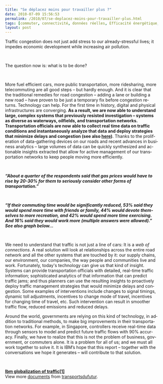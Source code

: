 ```yaml
---
title: "Se déplacez moins pour travailler plus ?"
date: 2010-07-09 15:56:53
permalink: /2010/07/se-deplacez-moins-pour-travailler-plus.html
tags: [commuter, connectivité, données réelles, Efficacité énergétique, internet, internet des objets, iphone, partage de données, partage de la voirie, Pay as You Move]
layout: post
---
```


<p class="MsoNormal"><span lang="EN-GB">Traffic congestion does not just add stress to our already-stressful lives; it impedes economic development while increasing air pollution. </span></p> <p class="MsoNormal"><span lang="EN-GB"></span> </p> <p class="MsoNormal"><span lang="EN-GB">The question now is: what is to be done? </span></p> <p class="MsoNormal"><span lang="EN-GB"></span> </p> <p class="MsoNormal"><span lang="EN-GB">More fuel efficient cars, more public transportation, more ridesharing, more telecommuting are all good steps – but hardly enough. And it is clear that the traditional remedies for road congestion – adding a lane or building a new road – have proven to be just a temporary fix before congestion returns. Technology can help. For the first time in history, digital and physical infrastructures are converging. <strong>As a result, we are now able to understand large, complex systems that previously resisted investigation – systems as diverse as waterways, oilfields, and transportation networks. Transportation officials are now able to collect real time data on traffic conditions and instantaneously analyze that data and deploy strategies that minimize delays and congestion (see also <a href="https://gabrielplassat.github.io/transportsdufutur/2010/07/ibm-aide-les-habitants-de-stockholm-a-prevoir-leurs-meilleures-options-de-deplacement.html" target="_blank">here</a>)</strong>. Thanks to the proliferation of data-gathering devices on our roads and recent advances in business analytics – large volumes of data can be quickly synthesized and actionable insights extracted that allow for active management of our transportation networks to keep people moving more efficiently.</span></p> <p class="MsoNormal"><span lang="EN-GB"> </span></p> <p class="MsoNormal"><strong><em><span lang="EN-GB">“About a quarter of the respondents said that gas prices would have to rise by 20-30% for them to seriously consider other forms of transportation.”</span></em></strong></p> <p class="MsoNormal"><strong><em><span lang="EN-GB"> </span></em></strong></p> <p class="MsoNormal"><strong><em><span lang="EN-GB">“</span></em></strong><strong><em><span lang="EN-GB">If their commuting time would be significantly reduced, 53% said they would spend more time with friends or family, 44% would devote themselves to more recreation, and 42% would spend more time exercising. And 16% said they would work more (multiple answers were allowed).” See also graph below...</span></em></strong></p> <p class="MsoNormal"><strong><em><span lang="EN-GB">  </span></em></strong></p>  <!--more-->  <p class="MsoNormal"><span lang="EN-GB">We need to understand that traffic is not just a line of cars: It is a <em>web of connections</em>. A real solution will look at relationships across the entire road network and all the other systems that are touched by it: our supply chains, our environment, our companies, the way people and communities live and work. Fortunately, today's technology can give us that kind of insight. Systems can provide transportation officials with detailed, real-time traffic information; sophisticated analytics of that information that can predict traffic jams; and thus planners can use the resulting insights to proactively deploy traffic management strategies that would minimize delays and congestion. Some examples of interventions include changes to signal timings, dynamic toll adjustments, incentives to change mode of travel, incentives for changing time of travel, etc. Such intervention can result in smoother traffic flow, reduced emissions and reduced delays.</span></p> <p class="MsoNormal"><span lang="EN-GB">Around the world, governments are relying on this kind of technology, in addition to traditional methods, to make big improvements in their transportation networks. For example, in </span><span lang="EN-GB">Singapore</span><span lang="EN-GB">, controllers receive real-time data through sensors to model and predict future traffic flows with 90% accuracy. Finally, we have to realize that this is not the problem of business, government, or commuters alone. It is a problem for all of us; and we must all work together to solve it. It is IBM’s hope that this report – together with the conversations we hope it generates – will contribute to that solution.</span></p> <p class="MsoNormal"><span lang="EN-GB"></span> </p> <div id="__ss_4720066"><strong><a href="http://www.slideshare.net/transportsdufutur/ibm-globalization-of-traffic1" title="Ibm globalization of traffic[1]">Ibm globalization of traffic[1]</a></strong>   <div>View more <a href="http://www.slideshare.net/">documents</a> from <a href="http://www.slideshare.net/transportsdufutur">transportsdufutur</a>.</div></div>

